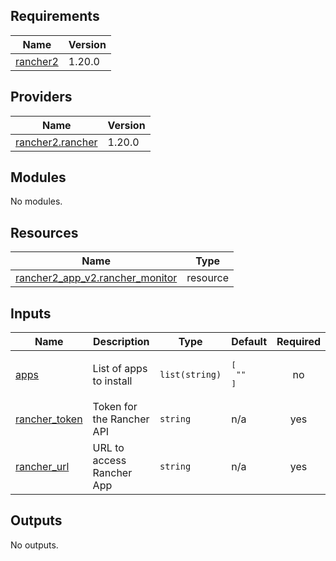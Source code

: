 ## Requirements

| Name | Version |
|------|---------|
| <a name="requirement_rancher2"></a> [rancher2](#requirement\_rancher2) | 1.20.0 |

## Providers

| Name | Version |
|------|---------|
| <a name="provider_rancher2.rancher"></a> [rancher2.rancher](#provider\_rancher2.rancher) | 1.20.0 |

## Modules

No modules.

## Resources

| Name | Type |
|------|------|
| [rancher2_app_v2.rancher_monitor](https://registry.terraform.io/providers/rancher/rancher2/1.20.0/docs/resources/app_v2) | resource |

## Inputs

| Name | Description | Type | Default | Required |
|------|-------------|------|---------|:--------:|
| <a name="input_apps"></a> [apps](#input\_apps) | List of apps to install | `list(string)` | <pre>[<br>  ""<br>]</pre> | no |
| <a name="input_rancher_token"></a> [rancher\_token](#input\_rancher\_token) | Token for the Rancher API | `string` | n/a | yes |
| <a name="input_rancher_url"></a> [rancher\_url](#input\_rancher\_url) | URL to access Rancher App | `string` | n/a | yes |

## Outputs

No outputs.
